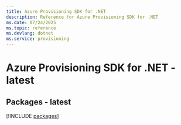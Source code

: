 ```yaml
---
title: Azure Provisioning SDK for .NET
description: Reference for Azure Provisioning SDK for .NET
ms.date: 07/24/2025
ms.topic: reference
ms.devlang: dotnet
ms.service: provisioning
---
```

# Azure Provisioning SDK for .NET - latest
## Packages - latest
[!INCLUDE [packages](provisioning-index.md)]